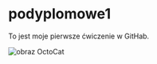 # podyplomowe1
To jest moje pierwsze ćwiczenie w GitHab.

![obraz OctoCat](https://myoctocat.com/assets/images/base-octocat.svg)

